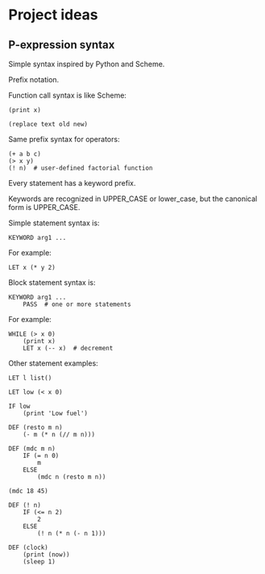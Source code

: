 # Project ideas

## P-expression syntax

Simple syntax inspired by Python and Scheme.

Prefix notation.

Function call syntax is like Scheme:

```
(print x)

(replace text old new)
```

Same prefix syntax for operators:

```
(+ a b c)
(> x y)
(! n)  # user-defined factorial function
```

Every statement has a keyword prefix.

Keywords are recognized in UPPER_CASE or lower_case,
but the canonical form is UPPER_CASE.

Simple statement syntax is:

```
KEYWORD arg1 ...
```

For example:

```
LET x (* y 2)
```

Block statement syntax is:

```
KEYWORD arg1 ...
    PASS  # one or more statements
```

For example:

```
WHILE (> x 0)
    (print x)
    LET x (-- x)  # decrement
```

Other statement examples:

```
LET l list()

LET low (< x 0)

IF low
    (print 'Low fuel')

DEF (resto m n)
    (- m (* n (// m n)))

DEF (mdc m n)
    IF (= n 0)
        m
    ELSE
        (mdc n (resto m n))

(mdc 18 45)

DEF (! n)
    IF (<= n 2)
        2
    ELSE
        (! n (* n (- n 1)))

DEF (clock)
    (print (now))
    (sleep 1)

```